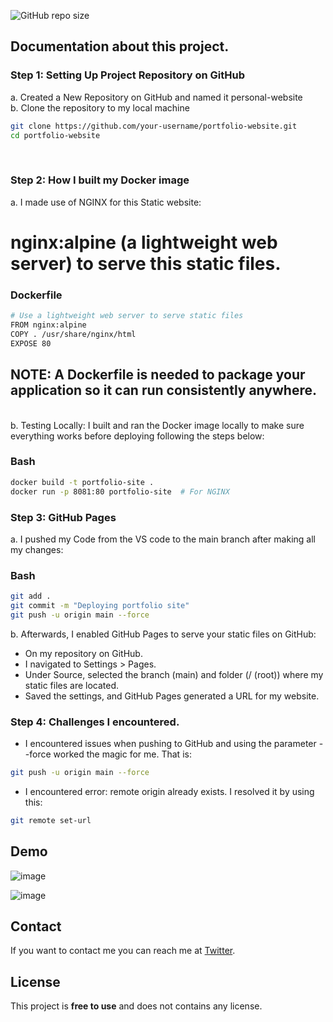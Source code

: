 ![GitHub repo size](https://img.shields.io/github/repo-size/codewithsadee/vcard-personal-portfolio)

## Documentation about this project. 

### Step 1: Setting Up Project Repository on GitHub
a. Created a New Repository on GitHub and named it personal-website <br>
b. Clone the repository to my local machine 
```bash
git clone https://github.com/your-username/portfolio-website.git
cd portfolio-website
```
<br>

### Step 2: How I built my Docker image <br>
a. I made use of NGINX for this Static website:
# nginx:alpine (a lightweight web server) to serve this static files.

### Dockerfile

```bash
# Use a lightweight web server to serve static files
FROM nginx:alpine
COPY . /usr/share/nginx/html
EXPOSE 80
```
## NOTE: A Dockerfile is needed to package your application so it can run consistently anywhere.
<br>
b. Testing Locally: I built and ran the Docker image locally to make sure everything works before deploying following the steps below:

### Bash
```bash
docker build -t portfolio-site .
docker run -p 8081:80 portfolio-site  # For NGINX
```

### Step 3: GitHub Pages
a. I pushed my Code from the VS code to the main branch after making all my changes:

### Bash
```bash
git add .
git commit -m "Deploying portfolio site"
git push -u origin main --force
```
b. Afterwards, I enabled GitHub Pages to serve your static files on GitHub:
* On my repository on GitHub.
* I navigated to Settings > Pages.
* Under Source, selected the branch (main) and folder (/ (root)) where my static files are located.
* Saved the settings, and GitHub Pages generated a URL for my website.

### Step 4: Challenges I encountered.

* I encountered issues when pushing to GitHub and using the parameter --force worked the magic for me. That is:
```bash
git push -u origin main --force
```

* I encountered error: remote origin already exists. I resolved it by using this:

```bash
git remote set-url
```

## Demo

![image](https://github.com/user-attachments/assets/9daefc8a-4d46-42c9-8c1e-acb039f26d23)

![image](https://github.com/user-attachments/assets/830183f9-8cf9-464c-bfa1-46291035aea7)


## Contact

If you want to contact me you can reach me at [Twitter](https://www.x.com/MaryCybSec).

## License

This project is **free to use** and does not contains any license.

